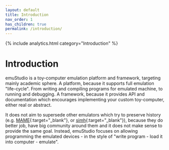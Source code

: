 ```yaml
---
layout: default
title: Introduction
nav_order: 1
has_children: true
permalink: /introduction/
---
```


{% include analytics.html category="Introduction" %}

# Introduction

emuStudio is a toy-computer emulation platform and framework, targeting mainly academic sphere. A platform, because it supports full emulation "life-cycle". From writing and compiling programs for emulated machine, to running and debugging. A framework, because it provides API and documentation which encourages implementing your custom toy-computer, either real or abstract.

It does not aim to supersede other emulators which try to preserve history (e.g. [MAME][mame]{:target="_blank"}, or [simh][simh]{:target="_blank"}), because they do better job, have big community around them and it does not make sense to provide the same goal. Instead, emuStudio focuses on allowing programming the emulated devices - in the style of "write program - load it into computer - emulate".


[mame]: https://www.mamedev.org/
[simh]: https://github.com/simh/simh
[peterj]: https://github.com/vbmacher
[slavos]: https://kpi.fei.tuke.sk/sk/person/slavomir-simonak
[tuke]: https://www.tuke.sk
[tukesk]: https://goo.gl/maps/9hoGFpr5q17GxF9M6
